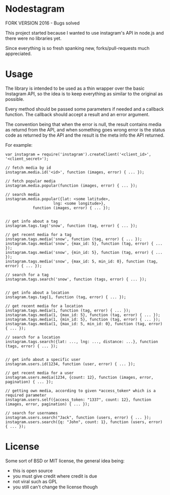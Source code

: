 # Nodestagram

FORK VERSION 2016 - Bugs solved

This project started because I wanted to use instagram's API in node.js and there were no libraries yet.

Since everything is so fresh spanking new, forks/pull-requests much appreciated.

# Usage

The library is intended to be used as a thin wrapper over the basic Instagram API, so the
idea is to keep everything as similar to the original as possible.

Every method should be passed some parameters if needed and a callback function. The callback
should accept a result and an error argument.

The convention being that when the error is null, the result contains media as returnd from the API,
and when something goes wrong error is the status code as returned by the API and the result is the
meta info the API returned.

For example:

    var instagram = require('instagram').createClient('<client_id>', '<client_secret>');

    // fetch media by id
    instagram.media.id('<id>', function (images, error) { ... });

    // fetch popular media
    instagram.media.popular(function (images, error) { ... });

    // search media
    instagram.media.popular({lat: <some latitude>,
    		             lng: <some longitude>},
			    function (images, error) { ... });


    // get info about a tag
    instagram.tags.tag('snow', function (tag, error) { ... });

    // get recent media for a tag
    instagram.tags.media('snow', function (tag, error) { ... });
    instagram.tags.media('snow', {max_id: 5}, function (tag, error) { ... });
    instagram.tags.media('snow', {min_id: 5}, function (tag, error) { ... });
    instagram.tags.media('snow', {max_id: 5, min_id: 0}, function (tag, error) { ... });

    // search for a tag
    instagram.tags.search('snow', function (tags, error) { ... });


    // get info about a location
    instagram.tags.tag(1, function (tag, error) { ... });

    // get recent media for a location
    instagram.tags.media(1, function (tag, error) { ... });
    instagram.tags.media(1, {max_id: 5}, function (tag, error) { ... });
    instagram.tags.media(1, {min_id: 5}, function (tag, error) { ... });
    instagram.tags.media(1, {max_id: 5, min_id: 0}, function (tag, error) { ... });

    // search for a location
    instagram.tags.search({lat: ..., lng: ..., distance: ...}, function (tags, error) { ... });


    // get info about a specific user
    instagram.users.id(1234, function (user, error) { ... });
    
    // get recent media for a user
    instagram.users.media(1234, {count: 12}, function (images, error, pagination) { ... });
    
    // getting own media, according to given *access_token* which is a required parameter
    instagram.users.self({access_token: "1337", count: 12}, function (images, error, pagination) { ... });
    
    // search for usernames
    instagram.users.search("Jack", function (users, error) { ... });
    instagram.users.search({q: "John", count: 1}, function (users, error) { ... });
     	

# License

Some sort of BSD or MIT license,  the general idea being:

- this is open source
- you must give credit where credit is due
- not viral such as GPL
- you still can't change the license though
